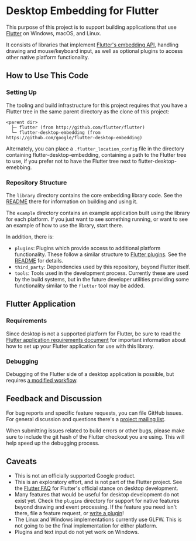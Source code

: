 # Desktop Embedding for Flutter

This purpose of this project is to support building
applications that use [Flutter](https://github.com/flutter/flutter)
on Windows, macOS, and Linux.

It consists of libraries that implement [Flutter's embedding
API](https://github.com/flutter/flutter/wiki/Custom-Flutter-Engine-Embedders),
handling drawing and mouse/keyboard input, as well as
optional plugins to access other native platform functionality.

## How to Use This Code

### Setting Up

The tooling and build infrastructure for this project requires that you have
a Flutter tree in the same parent directory as the clone of this project:

```
<parent dir>
  ├─ flutter (from http://github.com/flutter/flutter)
  └─ flutter-desktop-embedding (from https://github.com/google/flutter-desktop-embedding)
```

Alternately, you can place a `.flutter_location_config` file in the directory
containing flutter-desktop-embedding, containing a path to the Flutter tree to
use, if you prefer not to have the Flutter tree next to
flutter-desktop-emebbing.

### Repository Structure

The `library` directory contains the core embedding library code. See the
[README](library/README.md) there for information on building and using it.

The `example` directory contains an example application built using the library
for each platform. If you just want to see something running, or want to see
an example of how to use the library, start there.

In addition, there is:
* `plugins`: Plugins which provide access to additional platform functionality.
  These follow a similar structure to [Flutter
  plugins](https://flutter.io/developing-packages/). See the
  [README](plugins/README.md) for details.
* `third_party`: Dependencies used by this repository, beyond Flutter itself.
* `tools`: Tools used in the development process. Currently these are used
  by the build systems, but in the future developer utilities providing
  some functionality similar to the `flutter` tool may be added.

## Flutter Application

### Requirements

Since desktop is not a supported platform for Flutter, be sure to read the
[Flutter application requirements document](Flutter-Requirements.md) for
important information about how to set up your Flutter application for use
with this library.

### Debugging

Debugging of the Flutter side of a desktop application is possible, but requires
[a modified workflow](Debugging.md).

## Feedback and Discussion

For bug reports and specific feature requests, you can file GitHub issues. For
general discussion and questions there's a [project mailing
list](https://groups.google.com/forum/#!forum/flutter-desktop-embedding-dev).

When submitting issues related to build errors or other bugs, please make sure
to include the git hash of the Flutter checkout you are using. This will help
speed up the debugging process.

## Caveats

* This is not an officially supported Google product.
* This is an exploratory effort, and is not part of the Flutter project. See the
  [Flutter FAQ](https://flutter.io/faq/#can-i-use-flutter-to-build-desktop-apps)
  for Flutter's official stance on desktop development.
* Many features that would be useful for desktop development do not exist yet.
  Check the `plugins` directory for support for native features beyond drawing
  and event processing. If the feature you need isn't there, file a feature
  request, or [write a plugin](plugins/README.md#writing-your-own-plugins)!
* The Linux and Windows implementations currently use GLFW. This is not going
  to be the final implementation for either platform.
* Plugins and text input do not yet work on Windows.
